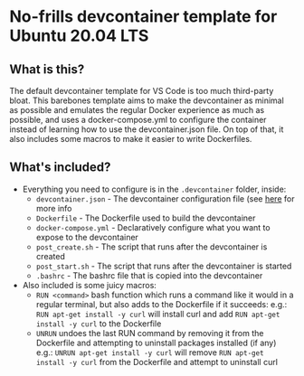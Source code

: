 # No-frills devcontainer template for Ubuntu 20.04 LTS

## What is this?
The default devcontainer template for VS Code is too much third-party bloat. This barebones template aims to make the devcontainer as minimal as possible and emulates the regular Docker experience as much as possible, and uses a docker-compose.yml to configure the container instead of learning how to use the devcontainer.json file. On top of that, it also includes some macros to make it easier to write Dockerfiles.

## What's included?
- Everything you need to configure is in the `.devcontainer` folder, inside:
    - `devcontainer.json` - The devcontainer configuration file (see [here](https://code.visualstudio.com/docs/remote/devcontainerjson-reference) for more info
    - `Dockerfile` - The Dockerfile used to build the devcontainer
    - `docker-compose.yml` - Declaratively configure what you want to expose to the devcontainer
    - `post_create.sh` - The script that runs after the devcontainer is created
    - `post_start.sh` - The script that runs after the devcontainer is started
    - `.bashrc` - The bashrc file that is copied into the devcontainer
- Also included is some juicy macros:
    - `RUN <command>` bash function which runs a command like it would in a regular terminal, but also adds to the Dockerfile if it succeeds:
       e.g.: `RUN apt-get install -y curl` will install curl and add `RUN apt-get install -y curl` to the Dockerfile
    - `UNRUN` undoes the last RUN command by removing it from the Dockerfile and attempting to uninstall packages installed (if any)
       e.g.: `UNRUN apt-get install -y curl` will remove `RUN apt-get install -y curl` from the Dockerfile and attempt to uninstall curl
